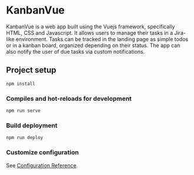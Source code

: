 # KanbanVue

KanbanVue is a web app built using the Vuejs framework, specifically HTML, CSS and Javascript. It allows users to manage their tasks in a Jira-like environment. Tasks can be tracked in the landing page as simple todos or in a kanban board, organized depending on their status. The app can also notify the user of due tasks via custom notifications.

## Project setup
```
npm install
```

### Compiles and hot-reloads for development
```
npm run serve
```

### Build deployment
```
npm run deploy
```

### Customize configuration
See [Configuration Reference](https://cli.vuejs.org/config/).
